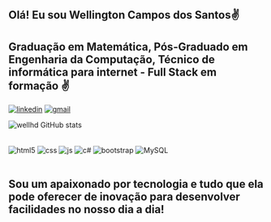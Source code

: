 ## Olá! Eu sou Wellington Campos dos Santos✌️

## Graduação em Matemática, Pós-Graduado em Engenharia da Computação, Técnico de informática para internet - Full Stack em formação ✌️

[![linkedin](https://img.shields.io/badge/LinkedIn-0077B5?style=for-the-badge&logo=linkedin&logoColor=white)](https://www.linkedin.com/in/wellington-campos-dos-santos-3a9494117/)
[![gmail](https://img.shields.io/badge/Gmail-D14836?style=for-the-badge&logo=gmail&logoColor=white)](developer.cswell@gmail.com)

![wellhd GitHub stats](https://github-readme-stats.vercel.app/api?username=wellhd&show_icons=true&theme=dracula)


<div style="display: inline_block"><br/>
<img align="center" alt="html5" src="https://img.shields.io/badge/HTML5-E34F26?style=for-the-badge&logo=html5&logoColor=white" />
<img align="center" alt="css" src="https://img.shields.io/badge/CSS3-1572B6?style=for-the-badge&logo=css3&logoColor=white" />
<img align="center" alt="js" src="https://img.shields.io/badge/JavaScript-323330?style=for-the-badge&logo=javascript&logoColor=F7DF1E" />
<img align="center" alt="c#" src="https://img.shields.io/badge/C%23-239120?style=for-the-badge&logo=c-sharp&logoColor=white" />
<img align="center" alt="bootstrap" src="https://img.shields.io/badge/Bootstrap-563D7C?style=for-the-badge&logo=bootstrap&logoColor=white" />
<img align="center" alt="MySQL" src="https://img.shields.io/badge/MySQL-00000F?style=for-the-badge&logo=mysql&logoColor=white" />
</div><br/>

## Sou um apaixonado por tecnologia e tudo que ela pode oferecer de inovação para desenvolver facilidades no nosso dia a dia! 
 
